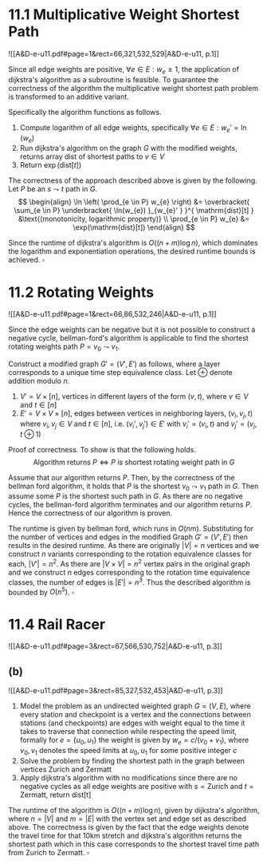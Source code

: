 
# 11.1		Multiplicative Weight Shortest Path
![[A&D-e-u11.pdf#page=1&rect=66,321,532,529|A&D-e-u11, p.1]]


Since all edge weights are positive, $\forall e \in E :w_{e} \geq 1$, the application of dijkstra's algorithm as a subroutine is feasible. To guarantee the correctness of the algorithm the multiplicative weight shortest path problem is transformed to an additive variant.

Specifically the algorithm functions as follows.
1. Compute logarithm of all edge weights, specifically $\forall e \in E : w_{e}' = \ln(w_{e})$
2. Run dijkstra's algorithm on the graph $G$ with the modified weights, returns array $\mathrm{dist}$ of shortest paths to $v \in V$
3. Return $\exp(\mathrm{dist}[t])$

The correctness of the approach described above is given by the following. Let $P$ be an $s \leadsto t$ path in $G$.
$$
\begin{align}
\ln \left( \prod_{e \in P} w_{e} \right) &= \overbracket{ \sum_{e \in P} \underbracket{ \ln(w_{e}) }_{w_{e}' } }^{ \mathrm{dist}[t] } &\text{(monotonicity, logarithmic property)} \\
\prod_{e \in P} w_{e} &= \exp(\mathrm{dist}[t]) 
\end{align}
$$

Since the runtime of dijkstra's algorithm is $O((n + m) \log n)$, which dominates the logarithm and exponentiation operations, the desired runtime bounds is achieved.
$\square$

<div class="page-break" style="page-break-before: always;"></div>

# 11.2		Rotating Weights
![[A&D-e-u11.pdf#page=1&rect=66,86,532,246|A&D-e-u11, p.1]]

Since the edge weights can be negative but it is not possible to construct a negative cycle, bellman-ford's algorithm is applicable to find the shortest rotating weights path $P = v_{0} \leadsto v_{1}$.

Construct a modified graph $G' = (V', E')$ as follows, where a layer corresponds to a unique time step equivalence class. Let $\oplus$ denote addition modulo $n$.
1. $V' = V \times [n]$, vertices in different layers of the form $(v, t)$, where $v \in V$ and $t \in [n]$
2. $E' = V \times V \times [n]$, edges between vertices in neighboring layers, $(v_{i}, v_{j}, t)$ where $v_{i}, v_{j} \in V$ and $t \in [n]$, i.e. $(v_{i}', v_{j}') \in E'$ with $v_{i}' = (v_{i}, t)$ and $v_{j}' = (v_{j}, t \oplus 1)$

Proof of correctness. To show is that the following holds.
$$
\text{Algorithm returns $P$} \iff \text{$P$ is shortest rotating weight path in $G$}
$$

Assume that our algorithm returns $P$. Then, by the correctness of the bellman ford algorithm, it holds that $P$ is the shortest $v_{0} \leadsto v_{1}$ path in $G$. Then assume some $P$ is the shortest such path in $G$. As there are no negative cycles, the bellman-ford algorithm terminates and our algorithm returns $P$. Hence the correctness of our algorithm is proven.

The runtime is given by bellman ford, which runs in $O(nm)$. Substituting for the number of vertices and edges in the modified Graph $G' = (V', E')$ then results in the desired runtime. As there are originally $|V| = n$ vertices and we construct $n$ variants corresponding to the rotation equivalence classes for each, $|V'| = n^{2}$. As there are $|V \times V | = n^{2}$ vertex pairs in the original graph and we construct $n$ edges corresponding to the rotation time equivalence classes, the number of edges is $|E'| = n^{3}$. Thus the described algorithm is bounded by $O(n^{5})$.
$\square$

<div class="page-break" style="page-break-before: always;"></div>

# 11.4		Rail Racer
![[A&D-e-u11.pdf#page=3&rect=67,566,530,752|A&D-e-u11, p.3]]

## (b)
![[A&D-e-u11.pdf#page=3&rect=85,327,532,453|A&D-e-u11, p.3]]

1. Model the problem as an undirected weighted graph $G = (V, E)$, where every station and checkpoint is a vertex and the connections between stations (and checkpoints) are edges with weight equal to the time it takes to traverse that connection while respecting the speed limit, formally for $e = \{ u_{0}, u_{1} \}$ the weight is given by $w_{e} = c/(v_{0} + v_{1})$, where $v_{0}, v_{1}$ denotes the speed limits at $u_{0}, u_{1}$ for some positive integer $c$
2. Solve the problem by finding the shortest path in the graph between vertices Zurich and Zermatt
3. Apply dijkstra's algorithm with no modifications since there are no negative cycles as all edge weights are positive with $s = \mathrm{Zurich}$ and $t = \mathrm{Zermatt}$, return $\mathrm{dist[t]}$

The runtime of the algorithm is $O((n + m) \log n)$, given by dijkstra's algorithm, where $n = |V|$ and $m = |E|$ with the vertex set and edge set as described above. The correctness is given by the fact that the edge weights denote the travel time for that 10km stretch and dijkstra's algorithm returns the shortest path which in this case corresponds to the shortest travel time path from Zurich to Zermatt.
$\square$
